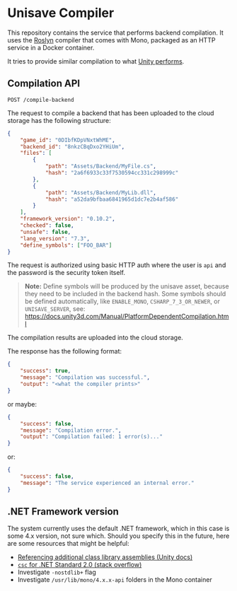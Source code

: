 # Unisave Compiler

This repository contains the service that performs backend compilation.
It uses the [Roslyn](https://github.com/dotnet/roslyn) compiler that
comes with Mono, packaged as an HTTP service in a Docker container.

It tries to provide similar compilation to what
[Unity performs](https://docs.unity3d.com/2020.1/Documentation/Manual/CSharpCompiler.html).


## Compilation API

`POST /compile-backend`

The request to compile a backend that has been uploaded to the cloud
storage has the following structure:

```json
{
    "game_id": "0DIbfKDpVNxtWhME",
    "backend_id": "8nkzCBqDxo2YHiUm",
    "files": [
        {
            "path": "Assets/Backend/MyFile.cs",
            "hash": "2a6f6933c33f7530594cc331c298999c"
        },
        {
            "path": "Assets/Backend/MyLib.dll",
            "hash": "a52da9bfbaa6841965d1dc7e2b4af586"
        }
    ],
    "framework_version": "0.10.2",
    "checked": false,
    "unsafe": false,
    "lang_version": "7.3",
    "define_symbols": ["FOO_BAR"]
}
```

The request is authorized using basic HTTP auth where the user is `api`
and the password is the security token itself.

> **Note:** Define symbols will be produced by the unisave asset,
> because they need to be included in the backend hash. Some symbols
> should be defined automatically, like `ENABLE_MONO`,
> `CSHARP_7_3_OR_NEWER`, or `UNISAVE_SERVER`, see:
> https://docs.unity3d.com/Manual/PlatformDependentCompilation.html

The compilation results are uploaded into the cloud storage.

The response has the following format:

```json
{
    "success": true,
    "message": "Compilation was successful.",
    "output": "<what the compiler prints>"
}
```

or maybe:

```json
{
    "success": false,
    "message": "Compilation error.",
    "output": "Compilation failed: 1 error(s)..."
}
```

or:

```json
{
    "success": false,
    "message": "The service experienced an internal error."
}
```


## .NET Framework version

The system currently uses the default .NET framework, which in this case
is some 4.x version, not sure which. Should you specify this in the
future, here are some resources that might be helpful:

- [Referencing additional class library assemblies (Unity docs)](https://docs.unity3d.com/Manual/dotnetProfileAssemblies.html)
- [`csc` for .NET Standard 2.0 (stack overflow)](https://stackoverflow.com/questions/57484713/how-can-i-compile-a-net-standard-2-0-class-library-by-directly-invoking-the-c-s)
- Investigate `-nostdlib+` flag
- Investigate `/usr/lib/mono/4.x.x-api` folders in the Mono container
